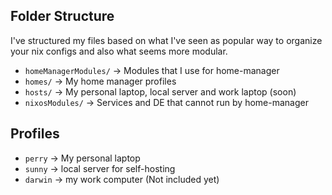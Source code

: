 ## Folder Structure

I've structured my files based on what I've seen as popular way to organize your nix configs and also what seems more modular.

- `homeManagerModules/` -> Modules that I use for home-manager
- `homes/` -> My home manager profiles
- `hosts/` -> My personal laptop, local server and work laptop (soon)
- `nixosModules/` -> Services and DE that cannot run by home-manager

## Profiles

- `perry` -> My personal laptop
- `sunny` -> local server for self-hosting
- `darwin` -> my work computer (Not included yet)

